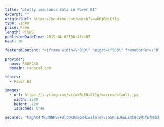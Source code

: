 ```yaml
---
title: "plotly insurance data in Power BI"
excerpt: ""
originalUrl: https://youtube.com/watch?v=wkRq6NiCf1g
type: video
price: Free
length: PT50S
publishedDateTime: 2019-08-02T00:41:48Z
heat: 50

featuredContent: "<iframe width=\"800\" height=\"500\" frameborder=\"0\" src=\"https://www.youtube.com/embed/wkRq6NiCf1g\" allow=\"accelerometer; autoplay; encrypted-media; gyroscope; picture-in-picture\" allowfullscreen></iframe>"

provider:
  name: RADACAD
  domain: radacad.com

topics:
  - Power BI

images:
  - url: https://i.ytimg.com/vi/wkRq6NiCf1g/maxresdefault.jpg
    width: 1280
    height: 720
    isCached: true

secured: "kXgAX47MoUNNMv/6UltQKDsBpMHIwsleTavvsGSHnEJ6wL2NC0cBMcfEfMdch2kL4TdRaoDWP3OQmkRS73Z0QhbhzUSMs3NsooFjEvxgLSlGawPdGMiSsVjNlPqCrr2pgZAPqBt0BXmUOg+ubHeiRuiSXPYE//USQde8AZe4t5+Z7eU+X0yqLTfbQGUWp4LQC2SwBE4T/oUk1OCA2RQdeNRoX5R8Paup7I9KyCYuiEeXEzj3LSgoiPW5AS80Dae6nYaIkFaWjSIxfuVjAWJcJxSS4jIS+j149aCDOUzw5/9GnFp3VdlsvsgxbnWOANkjamPCYBKRPLTyf2xm4MeU/oHYI7P6XoS7dTop+H490E10oyYlSxG0yMwOnRfJ3IpFKaIvpXpAOVRacYP3iRiVGL5AT8qzk3ZLFvOfvUS/izQ=;s9tkyq5jM2A73Ovj12ccjg=="
---
```


